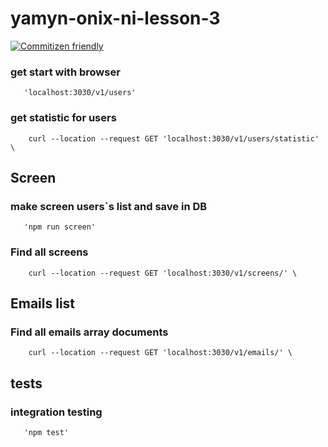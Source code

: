 # yamyn-onix-ni-lesson-3

[![Commitizen friendly](https://img.shields.io/badge/commitizen-friendly-brightgreen.svg)](http://commitizen.github.io/cz-cli/)

### get start with browser

```
   'localhost:3030/v1/users'

```

### get statistic for users

```
    curl --location --request GET 'localhost:3030/v1/users/statistic' \

```

## Screen

### make screen users`s list and save in DB

```
   'npm run screen'

```

### Find all screens

```
    curl --location --request GET 'localhost:3030/v1/screens/' \
```

## Emails list

### Find all emails array documents

```
    curl --location --request GET 'localhost:3030/v1/emails/' \

```

## tests

### integration testing

```
   'npm test'
```
